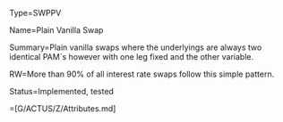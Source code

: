 Type=SWPPV

Name=Plain Vanilla Swap

Summary=Plain vanilla swaps where the underlyings are always two identical PAM´s however with one leg fixed and the other variable.

RW=More than 90% of all interest rate swaps follow this simple pattern.

Status=Implemented, tested

=[G/ACTUS/Z/Attributes.md]
